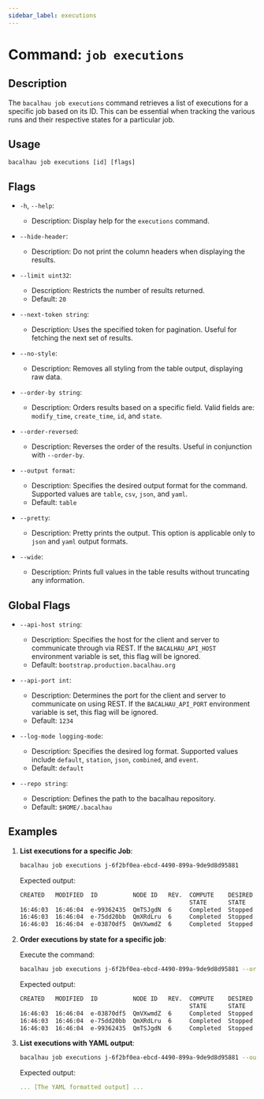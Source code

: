 ```yaml
---
sidebar_label: executions
---
```

# Command: `job executions`

## Description

The `bacalhau job executions` command retrieves a list of executions for a specific job based on its ID. This can be essential when tracking the various runs and their respective states for a particular job.

## Usage

```
bacalhau job executions [id] [flags]
```


## Flags

- `-h`, `--help`:
    - Description: Display help for the `executions` command.

- `--hide-header`:
    - Description: Do not print the column headers when displaying the results.

- `--limit uint32`:
    - Description: Restricts the number of results returned.
    - Default: `20`

- `--next-token string`:
    - Description: Uses the specified token for pagination. Useful for fetching the next set of results.

- `--no-style`:
    - Description: Removes all styling from the table output, displaying raw data.

- `--order-by string`:
    - Description: Orders results based on a specific field. Valid fields are: `modify_time`, `create_time`, `id`, and `state`.

- `--order-reversed`:
    - Description: Reverses the order of the results. Useful in conjunction with `--order-by`.

- `--output format`:
    - Description: Specifies the desired output format for the command. Supported values are `table`, `csv`, `json`, and `yaml`.
    - Default: `table`

- `--pretty`:
    - Description: Pretty prints the output. This option is applicable only to `json` and `yaml` output formats.

- `--wide`:
    - Description: Prints full values in the table results without truncating any information.

## Global Flags

- `--api-host string`:
    - Description: Specifies the host for the client and server to communicate through via REST. If the `BACALHAU_API_HOST` environment variable is set, this flag will be ignored.
    - Default: `bootstrap.production.bacalhau.org`

- `--api-port int`:
    - Description: Determines the port for the client and server to communicate on using REST. If the `BACALHAU_API_PORT` environment variable is set, this flag will be ignored.
    - Default: `1234`

- `--log-mode logging-mode`:
    - Description: Specifies the desired log format. Supported values include `default`, `station`, `json`, `combined`, and `event`.
    - Default: `default`

- `--repo string`:
    - Description: Defines the path to the bacalhau repository.
    - Default: `$HOME/.bacalhau`


## Examples

1. **List executions for a specific Job**:

   ```bash
   bacalhau job executions j-6f2bf0ea-ebcd-4490-899a-9de9d8d95881
   ```

   Expected output:

   ```bash
   CREATED   MODIFIED  ID          NODE ID   REV.  COMPUTE    DESIRED  COMMENT
                                                   STATE      STATE
   16:46:03  16:46:04  e-99362435  QmTSJgdN  6     Completed  Stopped
   16:46:03  16:46:04  e-75dd20bb  QmXRdLru  6     Completed  Stopped
   16:46:03  16:46:04  e-03870df5  QmVXwmdZ  6     Completed  Stopped
   ```

2. **Order executions by state for a specific job**:

   Execute the command:

   ```bash
   bacalhau job executions j-6f2bf0ea-ebcd-4490-899a-9de9d8d95881 --order-by state
   ```

   Expected output:

   ```bash
   CREATED   MODIFIED  ID          NODE ID   REV.  COMPUTE    DESIRED  COMMENT
                                                   STATE      STATE
   16:46:03  16:46:04  e-03870df5  QmVXwmdZ  6     Completed  Stopped
   16:46:03  16:46:04  e-75dd20bb  QmXRdLru  6     Completed  Stopped
   16:46:03  16:46:04  e-99362435  QmTSJgdN  6     Completed  Stopped
   ```

3. **List executions with YAML output**:
    ```bash
    bacalhau job executions j-6f2bf0ea-ebcd-4490-899a-9de9d8d95881 --output yaml
    ```
   
   Expected output:

   ```yaml
   ... [The YAML formatted output] ...
   ```